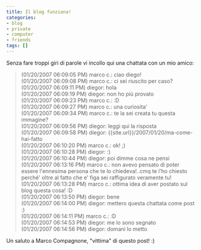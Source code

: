 ```yaml
---
title: Il blog funziona!
categories:
- blog
- private
- computer
- friends
tags: []
---
```

Senza fare troppi giri di parole vi incollo qui una chattata con un mio amico:

> (01/20/2007 06:09:05 PM) marco c.: ciao diego!  
(01/20/2007 06:09:08 PM) marco c.: ci sei riuscito per caso?  
(01/20/2007 06:09:11 PM) diegor: hola  
(01/20/2007 06:09:19 PM) diegor: non ho più provato  
(01/20/2007 06:09:23 PM) marco c.: :D  
(01/20/2007 06:09:27 PM) marco c.: una curiosita'  
(01/20/2007 06:09:34 PM) marco c.: te la sei creata tu questa immagine?  
(01/20/2007 06:09:56 PM) diegor: leggi qui la risposta  
(01/20/2007 06:09:58 PM) diegor: {{site.url}}/2007/01/20/ma-come-hai-fatto  
(01/20/2007 06:10:20 PM) marco c.: ok! ;)  
(01/20/2007 06:10:28 PM) diegor: :)  
(01/20/2007 06:10:44 PM) diegor: poi dimme cosa ne pensi  
(01/20/2007 06:13:16 PM) marco c.: non avevo pensato di poter essere
l'ennesima persona che te lo chiedeva!..cmq te l'ho chiesto perché' oltre al
fatto che e' figa sei raffigurato veramente tu!  
(01/20/2007 06:13:28 PM) marco c.: ottima idea di aver postato sul blog questa cosa! :D  
(01/20/2007 06:13:50 PM) diegor: bene  
(01/20/2007 06:14:00 PM) diegor: mettero questa chattata come post :)  
(01/20/2007 06:14:11 PM) marco c.: :D  
(01/20/2007 06:14:53 PM) diegor: me lo sono segnato  
(01/20/2007 06:14:56 PM) diegor: domani lo metto  

Un saluto a Marco Compagnone, "vittima" di questo post! :)

